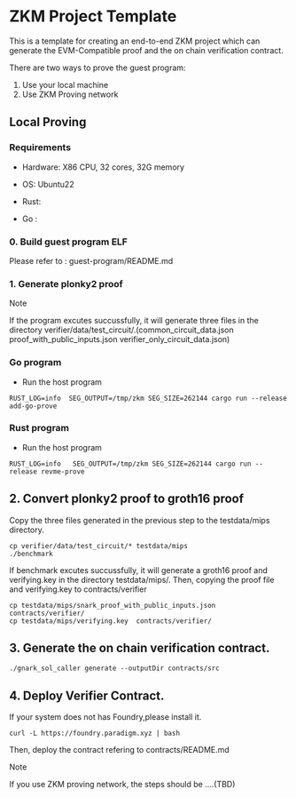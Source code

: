 # ZKM Project Template

This is a template for creating an end-to-end ZKM project which can generate the EVM-Compatible proof and the on chain verification contract.

There are two ways to prove the guest program: 
1. Use your local machine
2. Use ZKM Proving network 

## Local Proving

### Requirements
* Hardware: X86 CPU, 32 cores, 32G memory

* OS: Ubuntu22

* Rust:
  
* Go :
  

### 0. Build guest program ELF

Please refer to : guest-program/README.md

### 1. Generate plonky2 proof

> [!NOTE]
> If the program excutes succussfully, it will generate three  files in the directory verifier/data/test_circuit/.(common_circuit_data.json  proof_with_public_inputs.json  verifier_only_circuit_data.json)  

### Go program

* Run the host program 

```
RUST_LOG=info  SEG_OUTPUT=/tmp/zkm SEG_SIZE=262144 cargo run --release add-go-prove 
```

### Rust program 

* Run the host program

```
RUST_LOG=info   SEG_OUTPUT=/tmp/zkm SEG_SIZE=262144 cargo run --release revme-prove
```

## 2. Convert plonky2 proof to groth16 proof

Copy the  three files generated in the previous step to the testdata/mips directory. 

```
cp verifier/data/test_circuit/* testdata/mips
./benchmark
```

If benchmark excutes succussfully, it will generate a groth16 proof and  verifying.key in the directory testdata/mips/.
Then, copying the proof file and  verifying.key to contracts/verifier

```
cp testdata/mips/snark_proof_with_public_inputs.json    contracts/verifier/
cp testdata/mips/verifying.key  contracts/verifier/
```

## 3. Generate the on chain verification contract.

```
./gnark_sol_caller generate --outputDir contracts/src
```

## 4. Deploy Verifier Contract.

If your system does not has  Foundry,please install it.

```
curl -L https://foundry.paradigm.xyz | bash
```

Then, deploy the contract  refering to contracts/README.md


> [!NOTE]
> If you use ZKM proving network, the steps should be ....(TBD)

